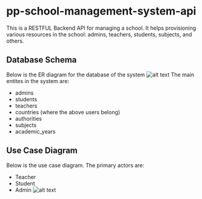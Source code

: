 # pp-school-management-system-api
This is a RESTFUL Backend API for managing a school. It helps provisioning various resources in the school: admins, teachers, students, subjects, and others.
## Database Schema
Below is the ER diagram for the database of the system
![alt text](https://cdn1.savepice.ru/uploads/2020/1/10/373609670394801eb25fd0209350bbb3-full.png)
The main entites in the system are: 
- admins
- students
- teachers
- countries (where the above users belong)
- authorities
- subjects
- academic_years
## Use Case Diagram
Below is the use case diagram. The primary actors are:
- Teacher
- Student
- Admin
![alt text](https://cdn1.savepice.ru/uploads/2020/1/20/bd3fedc877327c5c639df2cf284cdf0c-full.png)
